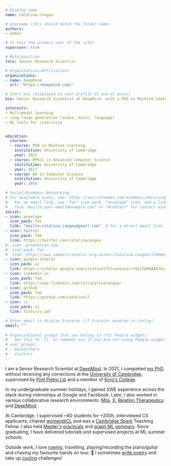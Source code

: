 ```yaml
---
# Display name
name: Cătălina Cangea

# Username (this should match the folder name)
authors:
- admin

# Is this the primary user of the site?
superuser: true

# Role/position
role: Senior Research Scientist

# Organizations/Affiliations
organizations:
- name: DeepMind
  url: "https://deepmind.com/"

# Short bio (displayed in user profile at end of posts)
bio: Senior Research Scientist at DeepMind, with a PhD in Machine Learning from the University of Cambridge. Interested in multimodal learning, long-range generation (audio, music, language) and using these methods in real-world applications.

interests:
- Multimodal learning
- Long-range generation (audio, music, language)
- ML tools for creativity


education:
  courses:
  - course: PhD in Machine Learning
    institution: University of Cambridge
    year: 2021
  - course: MPhil in Advanced Computer Science
    institution: University of Cambridge
    year: 2017
  - course: BA in Computer Science
    institution: University of Cambridge
    year: 2016

# Social/Academic Networking
# For available icons, see: https://sourcethemes.com/academic/docs/widgets/#icons
#   For an email link, use "fas" icon pack, "envelope" icon, and a link in the
#   form "mailto:your-email@example.com" or "#contact" for contact widget.
social:
- icon: envelope
  icon_pack: fas
  link: "mailto:catalina.cangea@gmail.com"  # For a direct email link, use "mailto:test@example.org".
- icon: twitter
  icon_pack: fab
  link: https://twitter.com/catalinacangea
#- icon: graduation-cap
#  icon_pack: fas
#  link: https://www.semanticscholar.org/author/Catalina-Cangea/51906624?sort=total-citations
- icon: google-scholar
  icon_pack: ai
  link: https://scholar.google.com/citations?hl=en&user=Y0yIZpMAAAAJ&view_op=list_works&sortby=pubdate
- icon: linkedin-in
  icon_pack: fab
  link: https://www.linkedin.com/in/catalinacangea/
- icon: github
  icon_pack: fab
  link: https://github.com/catalina17
- icon: cv
  icon_pack: ai
  link: files/cv.pdf

# Enter email to display Gravatar (if Gravatar enabled in Config)
email: ""
  
# Organizational groups that you belong to (for People widget)
#   Set this to `[]` or comment out if you are not using People widget.  
# user_groups:
# - Researchers
# - Visitors
---
```


I am a Senior Research Scientist at [DeepMind](http://deepmind.com). In 2021, I completed [my PhD](https://doi.org/10.17863/CAM.72490) without receiving any corrections at the [University of Cambridge](https://www.cam.ac.uk), supervised by [Prof Pietro Liò](https://www.cl.cam.ac.uk/~pl219/) and a member of [King's College](https://www.kings.cam.ac.uk).

In my undergraduate summer holidays, I gained SWE experience across the stack during internships at Google and Facebook. Later, I also worked in various collaborative research environments: [Mila](http://mila.quebec), [X](http://x.company), [Relation Therapeutics](https://www.relationrx.com/) and [DeepMind](http://deepmind.com).

At Cambridge, I supervised ~60 students for +200h, interviewed CS applicants, chaired [women@CL](https://www.cst.cam.ac.uk/women) and was a [Cambridge Spark](https://cambridgespark.com/) Teaching Fellow. I also held [Master's](https://www.cl.cam.ac.uk/teaching/1718/L42/) [practicals](https://www.cl.cam.ac.uk/teaching/1819/L42/) and [graph ML](https://catalinacangea.netlify.app/talk/r250_jan20/) [seminars](https://catalinacangea.netlify.app/talk/r250_feb21/). Since graduating, I have delivered tutorials and supervised projects at ML summer schools.

Outside work, I love [rowing](https://uk.virginmoneygiving.com/fundraiser-display/showROFundraiserPage?userUrl=KingsW1&isTeam=true), travelling, playing/recording the piano/guitar and chasing my favourite bands on tour. 🎼 I sometimes [write poetry](https://www.deviantart.com/slowfretboarddancer/gallery/all) and take up [cycling](https://ridefortomorrow.redcross.org.uk/fundraising/ccs-410k-for-british-red-cross) challenges!
